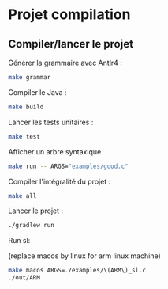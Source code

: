 # Projet compilation

## Compiler/lancer le projet

Générer la grammaire avec Antlr4 :

```bash
make grammar
```

Compiler le Java :

```bash
make build
```

Lancer les tests unitaires :

```bash
make test
```

Afficher un arbre syntaxique

```bash
make run -- ARGS="examples/good.c"
```

Compiler l'intégralité du projet :

```bash
make all
```

Lancer le projet :

```bash
./gradlew run
```

Run sl:

(replace macos by linux for arm linux machine)

```bash
make macos ARGS=./examples/\(ARM\)_sl.c
./out/ARM
```
